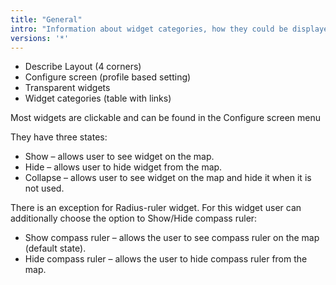 ```yaml
---
title: "General"
intro: "Information about widget categories, how they could be displayed, configured and interacted with."
versions: '*'
---
```


- Describe Layout (4 corners)
- Configure screen (profile based setting)
- Transparent widgets
- Widget categories (table with links)

Most widgets are clickable and can be found in the Configure screen menu

They have three states:
* Show – allows user to see widget on the map.
* Hide – allows user to hide widget from the map.
* Collapse – allows user to see widget on the map and hide it when it is not used.

There is an exception for Radius-ruler widget.
For this widget user can additionally choose the option to Show/Hide compass ruler:
* Show compass ruler – allows the user to see compass ruler on the map (default state).  
* Hide compass ruler – allows the user to hide compass ruler from the map. 
